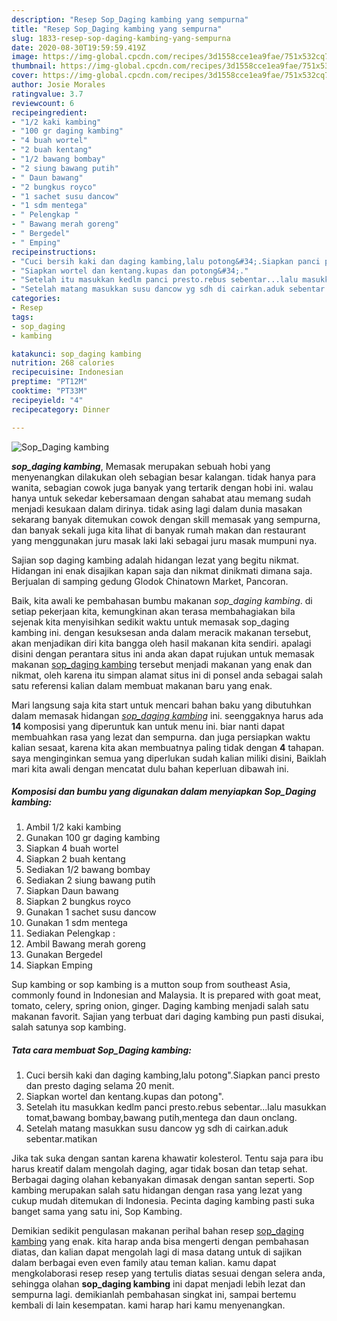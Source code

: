```yaml
---
description: "Resep Sop_Daging kambing yang sempurna"
title: "Resep Sop_Daging kambing yang sempurna"
slug: 1833-resep-sop-daging-kambing-yang-sempurna
date: 2020-08-30T19:59:59.419Z
image: https://img-global.cpcdn.com/recipes/3d1558cce1ea9fae/751x532cq70/sop_daging-kambing-foto-resep-utama.jpg
thumbnail: https://img-global.cpcdn.com/recipes/3d1558cce1ea9fae/751x532cq70/sop_daging-kambing-foto-resep-utama.jpg
cover: https://img-global.cpcdn.com/recipes/3d1558cce1ea9fae/751x532cq70/sop_daging-kambing-foto-resep-utama.jpg
author: Josie Morales
ratingvalue: 3.7
reviewcount: 6
recipeingredient:
- "1/2 kaki kambing"
- "100 gr daging kambing"
- "4 buah wortel"
- "2 buah kentang"
- "1/2 bawang bombay"
- "2 siung bawang putih"
- " Daun bawang"
- "2 bungkus royco"
- "1 sachet susu dancow"
- "1 sdm mentega"
- " Pelengkap "
- " Bawang merah goreng"
- " Bergedel"
- " Emping"
recipeinstructions:
- "Cuci bersih kaki dan daging kambing,lalu potong&#34;.Siapkan panci presto dan presto daging selama 20 menit."
- "Siapkan wortel dan kentang.kupas dan potong&#34;."
- "Setelah itu masukkan kedlm panci presto.rebus sebentar...lalu masukkan tomat,bawang bombay,bawang putih,mentega dan daun onclang."
- "Setelah matang masukkan susu dancow yg sdh di cairkan.aduk sebentar.matikan"
categories:
- Resep
tags:
- sop_daging
- kambing

katakunci: sop_daging kambing 
nutrition: 268 calories
recipecuisine: Indonesian
preptime: "PT12M"
cooktime: "PT33M"
recipeyield: "4"
recipecategory: Dinner

---
```



![Sop_Daging kambing](https://img-global.cpcdn.com/recipes/3d1558cce1ea9fae/751x532cq70/sop_daging-kambing-foto-resep-utama.jpg)

<b><i>sop_daging kambing</i></b>, Memasak merupakan sebuah hobi yang menyenangkan dilakukan oleh sebagian besar kalangan. tidak hanya para wanita, sebagian cowok juga banyak yang tertarik dengan hobi ini. walau hanya untuk sekedar kebersamaan dengan sahabat atau memang sudah menjadi kesukaan dalam dirinya. tidak asing lagi dalam dunia masakan sekarang banyak ditemukan cowok dengan skill memasak yang sempurna, dan banyak sekali juga kita lihat di banyak rumah makan dan restaurant yang menggunakan juru masak laki laki sebagai juru masak mumpuni nya.

Sajian sop daging kambing adalah hidangan lezat yang begitu nikmat. Hidangan ini enak disajikan kapan saja dan nikmat dinikmati dimana saja. Berjualan di samping gedung Glodok Chinatown Market, Pancoran.

Baik, kita awali ke pembahasan bumbu makanan <i>sop_daging kambing</i>. di setiap pekerjaan kita, kemungkinan akan terasa membahagiakan bila sejenak kita menyisihkan sedikit waktu untuk memasak sop_daging kambing ini. dengan kesuksesan anda dalam meracik makanan tersebut, akan menjadikan diri kita bangga oleh hasil makanan kita sendiri. apalagi disini dengan perantara situs ini anda akan dapat rujukan untuk memasak makanan <u>sop_daging kambing</u> tersebut menjadi makanan yang enak dan nikmat, oleh karena itu simpan alamat situs ini di ponsel anda sebagai salah satu referensi kalian dalam membuat makanan baru yang enak.


Mari langsung saja kita start untuk mencari bahan baku yang dibutuhkan dalam memasak hidangan <u><i>sop_daging kambing</i></u> ini. seenggaknya harus ada <b>14</b> komposisi yang diperuntuk kan untuk menu ini. biar nanti dapat membuahkan rasa yang lezat dan sempurna. dan juga persiapkan waktu kalian sesaat, karena kita akan membuatnya paling tidak dengan <b>4</b> tahapan. saya menginginkan semua yang diperlukan sudah kalian miliki disini, Baiklah mari kita awali dengan mencatat dulu bahan keperluan dibawah ini.

<!--inarticleads1-->

##### Komposisi dan bumbu yang digunakan dalam menyiapkan Sop_Daging kambing:

1. Ambil 1/2 kaki kambing
1. Gunakan 100 gr daging kambing
1. Siapkan 4 buah wortel
1. Siapkan 2 buah kentang
1. Sediakan 1/2 bawang bombay
1. Sediakan 2 siung bawang putih
1. Siapkan  Daun bawang
1. Siapkan 2 bungkus royco
1. Gunakan 1 sachet susu dancow
1. Gunakan 1 sdm mentega
1. Sediakan  Pelengkap :
1. Ambil  Bawang merah goreng
1. Gunakan  Bergedel
1. Siapkan  Emping


Sup kambing or sop kambing is a mutton soup from southeast Asia, commonly found in Indonesian and Malaysia. It is prepared with goat meat, tomato, celery, spring onion, ginger. Daging kambing menjadi salah satu makanan favorit. Sajian yang terbuat dari daging kambing pun pasti disukai, salah satunya sop kambing. 

<!--inarticleads2-->

##### Tata cara membuat Sop_Daging kambing:

1. Cuci bersih kaki dan daging kambing,lalu potong&#34;.Siapkan panci presto dan presto daging selama 20 menit.
1. Siapkan wortel dan kentang.kupas dan potong&#34;.
1. Setelah itu masukkan kedlm panci presto.rebus sebentar...lalu masukkan tomat,bawang bombay,bawang putih,mentega dan daun onclang.
1. Setelah matang masukkan susu dancow yg sdh di cairkan.aduk sebentar.matikan


Jika tak suka dengan santan karena khawatir kolesterol. Tentu saja para ibu harus kreatif dalam mengolah daging, agar tidak bosan dan tetap sehat. Berbagai daging olahan kebanyakan dimasak dengan santan seperti. Sop kambing merupakan salah satu hidangan dengan rasa yang lezat yang cukup mudah ditemukan di Indonesia. Pecinta daging kambing pasti suka banget sama yang satu ini, Sop Kambing. 

Demikian sedikit pengulasan makanan perihal bahan resep <u>sop_daging kambing</u> yang enak. kita harap anda bisa mengerti dengan pembahasan diatas, dan kalian dapat mengolah lagi di masa datang untuk di sajikan dalam berbagai even even family atau teman kalian. kamu dapat mengkolaborasi resep resep yang tertulis diatas sesuai dengan selera anda, sehingga olahan <b>sop_daging kambing</b> ini dapat menjadi lebih lezat dan sempurna lagi. demikianlah pembahasan singkat ini, sampai bertemu kembali di lain kesempatan. kami harap hari kamu menyenangkan.
